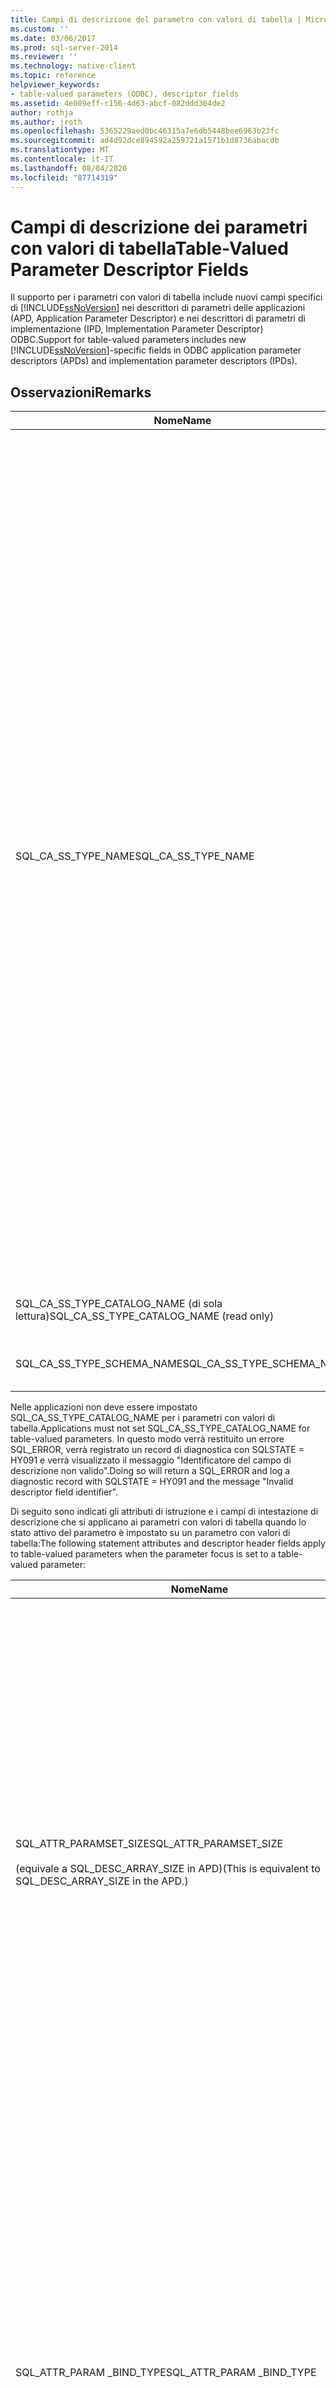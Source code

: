 ```yaml
---
title: Campi di descrizione del parametro con valori di tabella | Microsoft Docs
ms.custom: ''
ms.date: 03/06/2017
ms.prod: sql-server-2014
ms.reviewer: ''
ms.technology: native-client
ms.topic: reference
helpviewer_keywords:
- table-valued parameters (ODBC), descriptor fields
ms.assetid: 4e009eff-c156-4d63-abcf-082ddd304de2
author: rothja
ms.author: jroth
ms.openlocfilehash: 5365229aed0bc46315a7e6db5448bee6963b23fc
ms.sourcegitcommit: ad4d92dce894592a259721a1571b1d8736abacdb
ms.translationtype: MT
ms.contentlocale: it-IT
ms.lasthandoff: 08/04/2020
ms.locfileid: "87714319"
---
```

# <a name="table-valued-parameter-descriptor-fields"></a><span data-ttu-id="77694-102">Campi di descrizione dei parametri con valori di tabella</span><span class="sxs-lookup"><span data-stu-id="77694-102">Table-Valued Parameter Descriptor Fields</span></span>
  <span data-ttu-id="77694-103">Il supporto per i parametri con valori di tabella include nuovi campi specifici di [!INCLUDE[ssNoVersion](../../includes/ssnoversion-md.md)] nei descrittori di parametri delle applicazioni (APD, Application Parameter Descriptor) e nei descrittori di parametri di implementazione (IPD, Implementation Parameter Descriptor) ODBC.</span><span class="sxs-lookup"><span data-stu-id="77694-103">Support for table-valued parameters includes new [!INCLUDE[ssNoVersion](../../includes/ssnoversion-md.md)]-specific fields in ODBC application parameter descriptors (APDs) and implementation parameter descriptors (IPDs).</span></span>  
  
## <a name="remarks"></a><span data-ttu-id="77694-104">Osservazioni</span><span class="sxs-lookup"><span data-stu-id="77694-104">Remarks</span></span>  
  
|<span data-ttu-id="77694-105">Nome</span><span class="sxs-lookup"><span data-stu-id="77694-105">Name</span></span>|<span data-ttu-id="77694-106">Location</span><span class="sxs-lookup"><span data-stu-id="77694-106">Location</span></span>|<span data-ttu-id="77694-107">Type</span><span class="sxs-lookup"><span data-stu-id="77694-107">Type</span></span>|<span data-ttu-id="77694-108">Descrizione</span><span class="sxs-lookup"><span data-stu-id="77694-108">Description</span></span>|  
|----------|--------------|----------|-----------------|  
|<span data-ttu-id="77694-109">SQL_CA_SS_TYPE_NAME</span><span class="sxs-lookup"><span data-stu-id="77694-109">SQL_CA_SS_TYPE_NAME</span></span>|<span data-ttu-id="77694-110">IPD</span><span class="sxs-lookup"><span data-stu-id="77694-110">IPD</span></span>|<span data-ttu-id="77694-111">SQLTCHAR\*</span><span class="sxs-lookup"><span data-stu-id="77694-111">SQLTCHAR\*</span></span>|<span data-ttu-id="77694-112">Nome del tipo di server del parametro con valori di tabella.</span><span class="sxs-lookup"><span data-stu-id="77694-112">The server type name of the table-valued parameter.</span></span><br /><br /> <span data-ttu-id="77694-113">Quando un nome di tipo di parametro con valori di tabella viene specificato in una chiamata a SQLBindParameter, deve sempre essere specificato come valore Unicode, anche nelle applicazioni compilate come applicazioni ANSI.</span><span class="sxs-lookup"><span data-stu-id="77694-113">When a table-valued parameter type name is specified on a call to SQLBindParameter, it must always be specified as a Unicode value, even in applications that are built as ANSI applications.</span></span> <span data-ttu-id="77694-114">Il valore utilizzato per il parametro *StrLen_or_IndPtr* deve essere SQL_NTS o la lunghezza della stringa del nome moltiplicato per sizeof (WCHAR).</span><span class="sxs-lookup"><span data-stu-id="77694-114">The value used for the parameter *StrLen_or_IndPtr* should be either SQL_NTS or the string length of the name multiplied by sizeof(WCHAR).</span></span><br /><br /> <span data-ttu-id="77694-115">Quando un nome di tipo di parametro con valori di tabella viene specificato tramite SQLSetDescField, può essere specificato usando un valore letterale conforme al modo in cui viene compilata l'applicazione.</span><span class="sxs-lookup"><span data-stu-id="77694-115">When a table-valued parameter type name is specified via SQLSetDescField, it can be specified by using a literal that conforms to the way the application is built.</span></span> <span data-ttu-id="77694-116">In Gestione driver ODBC verrà eseguita la conversione Unicode necessaria.</span><span class="sxs-lookup"><span data-stu-id="77694-116">The ODBC Driver Manager will perform any required Unicode conversion.</span></span>|  
|<span data-ttu-id="77694-117">SQL_CA_SS_TYPE_CATALOG_NAME (di sola lettura)</span><span class="sxs-lookup"><span data-stu-id="77694-117">SQL_CA_SS_TYPE_CATALOG_NAME (read only)</span></span>|<span data-ttu-id="77694-118">IPD</span><span class="sxs-lookup"><span data-stu-id="77694-118">IPD</span></span>|<span data-ttu-id="77694-119">SQLTCHAR\*</span><span class="sxs-lookup"><span data-stu-id="77694-119">SQLTCHAR\*</span></span>|<span data-ttu-id="77694-120">Il catalogo in cui è definito il tipo.</span><span class="sxs-lookup"><span data-stu-id="77694-120">The catalog where the type is defined.</span></span>|  
|<span data-ttu-id="77694-121">SQL_CA_SS_TYPE_SCHEMA_NAME</span><span class="sxs-lookup"><span data-stu-id="77694-121">SQL_CA_SS_TYPE_SCHEMA_NAME</span></span>|<span data-ttu-id="77694-122">IPD</span><span class="sxs-lookup"><span data-stu-id="77694-122">IPD</span></span>|<span data-ttu-id="77694-123">SQLTCHAR\*</span><span class="sxs-lookup"><span data-stu-id="77694-123">SQLTCHAR\*</span></span>|<span data-ttu-id="77694-124">Lo schema in cui è definito il tipo.</span><span class="sxs-lookup"><span data-stu-id="77694-124">The schema where the type is defined.</span></span>|  
  
 <span data-ttu-id="77694-125">Nelle applicazioni non deve essere impostato SQL_CA_SS_TYPE_CATALOG_NAME per i parametri con valori di tabella.</span><span class="sxs-lookup"><span data-stu-id="77694-125">Applications must not set SQL_CA_SS_TYPE_CATALOG_NAME for table-valued parameters.</span></span> <span data-ttu-id="77694-126">In questo modo verrà restituito un errore SQL_ERROR, verrà registrato un record di diagnostica con SQLSTATE = HY091 e verrà visualizzato il messaggio "Identificatore del campo di descrizione non valido".</span><span class="sxs-lookup"><span data-stu-id="77694-126">Doing so will return a SQL_ERROR and log a diagnostic record with SQLSTATE = HY091 and the message "Invalid descriptor field identifier".</span></span>  
  
 <span data-ttu-id="77694-127">Di seguito sono indicati gli attributi di istruzione e i campi di intestazione di descrizione che si applicano ai parametri con valori di tabella quando lo stato attivo del parametro è impostato su un parametro con valori di tabella:</span><span class="sxs-lookup"><span data-stu-id="77694-127">The following statement attributes and descriptor header fields apply to table-valued parameters when the parameter focus is set to a table-valued parameter:</span></span>  
  
|<span data-ttu-id="77694-128">Nome</span><span class="sxs-lookup"><span data-stu-id="77694-128">Name</span></span>|<span data-ttu-id="77694-129">Location</span><span class="sxs-lookup"><span data-stu-id="77694-129">Location</span></span>|<span data-ttu-id="77694-130">Type</span><span class="sxs-lookup"><span data-stu-id="77694-130">Type</span></span>|<span data-ttu-id="77694-131">Descrizione</span><span class="sxs-lookup"><span data-stu-id="77694-131">Description</span></span>|  
|----------|--------------|----------|-----------------|  
|<span data-ttu-id="77694-132">SQL_ATTR_PARAMSET_SIZE</span><span class="sxs-lookup"><span data-stu-id="77694-132">SQL_ATTR_PARAMSET_SIZE</span></span><br /><br /> <span data-ttu-id="77694-133">(equivale a SQL_DESC_ARRAY_SIZE in APD)</span><span class="sxs-lookup"><span data-stu-id="77694-133">(This is equivalent to SQL_DESC_ARRAY_SIZE in the APD.)</span></span>|<span data-ttu-id="77694-134">APD</span><span class="sxs-lookup"><span data-stu-id="77694-134">APD</span></span>|<span data-ttu-id="77694-135">SQLUINTEGER</span><span class="sxs-lookup"><span data-stu-id="77694-135">SQLUINTEGER</span></span>|<span data-ttu-id="77694-136">Dimensione delle matrici di buffer per un parametro con valori di tabella.</span><span class="sxs-lookup"><span data-stu-id="77694-136">The array size of the buffer arrays for a table-valued parameter.</span></span> <span data-ttu-id="77694-137">Si tratta del numero massimo di righe che può essere adattato dai buffer o della dimensione dei buffer in righe. Nel valore del parametro con valori di tabella stesso potrebbe essere presente un numero maggiore o minore di righe rispetto a quello che può essere contenuto nel buffer.</span><span class="sxs-lookup"><span data-stu-id="77694-137">This is the maximum number of rows the buffers will accommodate or the size of the buffers in rows; the table-valued parameter value itself might have more or fewer rows than the buffers can hold.</span></span> <span data-ttu-id="77694-138">Il valore predefinito è 1.</span><span class="sxs-lookup"><span data-stu-id="77694-138">Default is 1.</span></span> <span data-ttu-id="77694-139">**Nota:**  Se SQL_SOPT_SS_PARAM_FOCUS è impostato sul valore predefinito 0, SQL_ATTR_PARAMSET_SIZE fa riferimento all'istruzione e specifica il numero di set di parametri.</span><span class="sxs-lookup"><span data-stu-id="77694-139">**Note:**  If SQL_SOPT_SS_PARAM_FOCUS is set to its default value of 0, SQL_ATTR_PARAMSET_SIZE refers to the statement and specifies the number of parameter sets.</span></span> <span data-ttu-id="77694-140">Se SQL_SOPT_SS_PARAM_FOCUS è impostato sul numero ordinale di un parametro con valori di tabella, si riferisce al parametro con valori di tabella e specifica il numero di righe per set di parametri per il parametro con valori di tabella.</span><span class="sxs-lookup"><span data-stu-id="77694-140">If SQL_SOPT_SS_PARAM_FOCUS is set to the ordinal of a table-valued parameter, it refers to the table-valued parameter and specifies the number of rows per parameter set for the table-valued parameter.</span></span>|  
|<span data-ttu-id="77694-141">SQL_ATTR_PARAM _BIND_TYPE</span><span class="sxs-lookup"><span data-stu-id="77694-141">SQL_ATTR_PARAM _BIND_TYPE</span></span>|<span data-ttu-id="77694-142">APD</span><span class="sxs-lookup"><span data-stu-id="77694-142">APD</span></span>|<span data-ttu-id="77694-143">SQLINTEGER</span><span class="sxs-lookup"><span data-stu-id="77694-143">SQLINTEGER</span></span>|<span data-ttu-id="77694-144">L'impostazione predefinita è SQL_PARAM_BIND_BY_COLUMN.</span><span class="sxs-lookup"><span data-stu-id="77694-144">The default is SQL_PARAM_BIND_BY_COLUMN.</span></span><br /><br /> <span data-ttu-id="77694-145">Per selezionare l'associazione per riga, questo campo è impostato sulla lunghezza della struttura o su un'istanza di un buffer che verrà associato a un set di righe del parametro con valori di tabella.</span><span class="sxs-lookup"><span data-stu-id="77694-145">To select row-wise binding, this field is set to the length of the structure or an instance of a buffer that will be bound to a set of table-valued parameter rows.</span></span> <span data-ttu-id="77694-146">Questa lunghezza deve includere lo spazio per tutte le colonne associate ed eventuale riempimento della struttura o del buffer.</span><span class="sxs-lookup"><span data-stu-id="77694-146">This length must include space for all of the bound columns and any padding of the structure or buffer.</span></span> <span data-ttu-id="77694-147">In questo modo si garantisce che, quando l'indirizzo di una colonna associata viene incrementato con la lunghezza specificata, il risultato punterà all'inizio della stessa colonna della riga successiva.</span><span class="sxs-lookup"><span data-stu-id="77694-147">This ensures that when the address of a bound column is incremented with the specified length, the result will point to the beginning of the same column in the next row.</span></span> <span data-ttu-id="77694-148">In caso di utilizzo dell'operatore `sizeof` in ANSI C, questo comportamento è garantito.</span><span class="sxs-lookup"><span data-stu-id="77694-148">When using the `sizeof` operator in ANSI C, this behavior is guaranteed.</span></span>|  
|<span data-ttu-id="77694-149">SQL_ATTR_PARAM_BIND_OFFSET_PTR</span><span class="sxs-lookup"><span data-stu-id="77694-149">SQL_ATTR_PARAM_BIND_OFFSET_PTR</span></span>|<span data-ttu-id="77694-150">APD</span><span class="sxs-lookup"><span data-stu-id="77694-150">APD</span></span>|<span data-ttu-id="77694-151">SQLINTEGER\*</span><span class="sxs-lookup"><span data-stu-id="77694-151">SQLINTEGER\*</span></span>|<span data-ttu-id="77694-152">Il valore predefinito è un puntatore null.</span><span class="sxs-lookup"><span data-stu-id="77694-152">The default is a null pointer.</span></span><br /><br /> <span data-ttu-id="77694-153">Se questo campo è non null, il driver risolve il riferimento dell'indicatore di misura, aggiunge il valore per il quale è stato risolto il riferimento a ognuno dei campi posticipati nel record del descrittore (SQL_DESC_DATA_PTR, SQL_DESC_INDICATOR_PTR e SQL_DESC_OCTET_LENGTH_PTR) e utilizza i nuovi valori dell'indicatore di misura per accedere ai valori dei dati.</span><span class="sxs-lookup"><span data-stu-id="77694-153">If this field is non-null, the driver dereferences the pointer, adds the dereferenced value to each of the deferred fields in the descriptor record (SQL_DESC_DATA_PTR, SQL_DESC_INDICATOR_PTR, and SQL_DESC_OCTET_LENGTH_PTR), and uses the new pointer values to access data values.</span></span>|  
  
 <span data-ttu-id="77694-154">Questi campi sono validi solo per i parametri con valori di tabella e vengono ignorati per altri tipi di dati.</span><span class="sxs-lookup"><span data-stu-id="77694-154">These fields are only valid with table-valued parameters, and are ignored for other data types.</span></span>  
  
 <span data-ttu-id="77694-155">SQL_CA_SS_TYPE_NAME è facoltativo per le chiamate della stored procedure.</span><span class="sxs-lookup"><span data-stu-id="77694-155">SQL_CA_SS_TYPE_NAME is optional for stored procedure calls.</span></span> <span data-ttu-id="77694-156">Deve essere specificato per istruzioni SQL che non sono chiamate di stored procedure per consentire al server di determinare il tipo di parametro con valori di tabella.</span><span class="sxs-lookup"><span data-stu-id="77694-156">It must be specified for SQL statements that are not procedure calls to enable the server to determine the type of the table-valued parameter.</span></span>  
  
 <span data-ttu-id="77694-157">Se il nome del tipo è obbligatorio e il tipo di tabella per il parametro con valori di tabella è definito in uno schema diverso dalla stored procedure, SQL_CA_SS_TYPE_SCHEMA_NAME deve essere specificato nel descrittore di parametri di implementazione (IPD).</span><span class="sxs-lookup"><span data-stu-id="77694-157">If the type name is reqired and the table type for the table-valued parameter is defined in a different schema than the stored procedure, SQL_CA_SS_TYPE_SCHEMA_NAME must be specified in the implementation parameter descriptor (IPD).</span></span> <span data-ttu-id="77694-158">In caso contrario, il server non sarà in grado di determinare il tipo di parametro con valori di tabella</span><span class="sxs-lookup"><span data-stu-id="77694-158">If not, the server will not be able to determine the type of the table-valued parameter.</span></span> <span data-ttu-id="77694-159">Verrà generato un errore quando si chiama SQLExecute o SQLExecDirect.</span><span class="sxs-lookup"><span data-stu-id="77694-159">This will result in an error when you call SQLExecute or SQLExecDirect.</span></span> <span data-ttu-id="77694-160">con SQLSTATE = 07006 e verrà visualizzato il messaggio "Violazione dell'attributo del tipo di dati".</span><span class="sxs-lookup"><span data-stu-id="77694-160">The error will have SQLSTATE= 07006 and the message "Restricted data type attribute violation".</span></span>  
  
 <span data-ttu-id="77694-161">Le colonne dei parametri con valori di tabella possono utilizzare l'associazione per riga o per colonna.</span><span class="sxs-lookup"><span data-stu-id="77694-161">Table-valued parameter columns can use either row-wise or column-wise binding.</span></span> <span data-ttu-id="77694-162">L'impostazione predefinita è l'associazione per colonna.</span><span class="sxs-lookup"><span data-stu-id="77694-162">The default is column-wise binding.</span></span> <span data-ttu-id="77694-163">L'associazione per riga può essere specificata impostando SQL_ATTR_PARAM_BIND_TYPE e SQL_ATTR_ PARAM_BIND_OFFSET_PTR</span><span class="sxs-lookup"><span data-stu-id="77694-163">Row-wise binding can be specified by setting SQL_ATTR_PARAM_BIND_TYPE and SQL_ATTR_ PARAM_BIND_OFFSET_PTR.</span></span> <span data-ttu-id="77694-164">ed è analoga all'associazione per riga di colonne e parametri.</span><span class="sxs-lookup"><span data-stu-id="77694-164">This is analogous to row-wise binding of columns and parameters.</span></span>  
  
 <span data-ttu-id="77694-165">SQL_CA_SS_TYPE_CATALOG_NAME e SQL_CA_SS_TYPE_SCHEMA_NAME possono inoltre essere utilizzati per recuperare il catalogo e lo schema associati ai parametri del tipo CLR definito dall'utente.</span><span class="sxs-lookup"><span data-stu-id="77694-165">SQL_CA_SS_TYPE_CATALOG_NAME and SQL_CA_SS_TYPE_SCHEMA_NAME can also be used to retrieve the catalog and schema associated with CLR user-defined type parameters.</span></span> <span data-ttu-id="77694-166">Si tratta di alternative agli attributi dello schema del catalogo specifico del tipo esistente per questi tipi.</span><span class="sxs-lookup"><span data-stu-id="77694-166">These are alternatives to the existing type specific catalog schema attributes for these types.</span></span>  
  
## <a name="see-also"></a><span data-ttu-id="77694-167">Vedere anche</span><span class="sxs-lookup"><span data-stu-id="77694-167">See Also</span></span>  
 [<span data-ttu-id="77694-168">Parametri con valori di tabella &#40;&#41;ODBC</span><span class="sxs-lookup"><span data-stu-id="77694-168">Table-Valued Parameters &#40;ODBC&#41;</span></span>](table-valued-parameters-odbc.md)  
  
  
